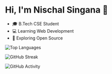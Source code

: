 # Hi, I'm Nischal Singana  👋
- 🎓 B.Tech CSE Student
- 💻 Learning Web Development
- 🚀 Exploring Open Source

![Top Languages](https://github-readme-stats.vercel.app/api/top-langs/?username=yourusername&layout=compact&theme=dark)

![GitHub Streak](https://github-readme-streak-stats.herokuapp.com/?user=yourusername&theme=dark)

![GitHub Activity](https://github-readme-activity-graph.vercel.app/graph?username=yourusername&theme=react-dark)



